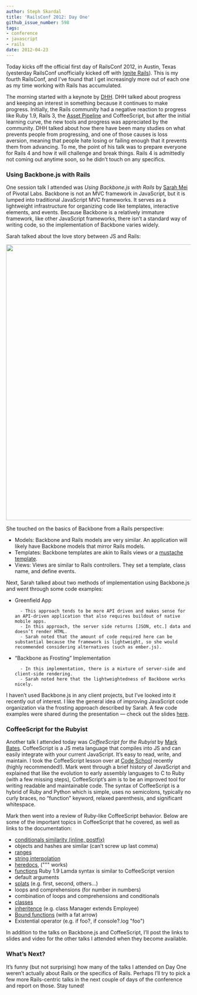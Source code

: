 ```yaml
---
author: Steph Skardal
title: 'RailsConf 2012: Day One'
github_issue_number: 598
tags:
- conference
- javascript
- rails
date: 2012-04-23
---
```




Today kicks off the official first day of RailsConf 2012, in Austin, Texas (yesterday RailsConf unofficially kicked off with [Ignite Rails](http://railsconf.austinonrails.org/ignite)). This is my fourth RailsConf, and I’ve found that I get increasingly more out of each one as my time working with Rails has accumulated.

The morning started with a keynote by [DHH](https://en.wikipedia.org/wiki/David_Heinemeier_Hansson). DHH talked about progress and keeping an interest in something because it continues to make progress. Initially, the Rails community had a negative reaction to progress like Ruby 1.9, Rails 3, the [Asset Pipeline](http://guides.rubyonrails.org/asset_pipeline.html) and CoffeeScript, but after the initial learning curve, the new tools and progress was appreciated by the community. DHH talked about how there have been many studies on what prevents people from progressing, and one of those causes is loss aversion, meaning that people hate losing or failing enough that it prevents them from advancing. To me, the point of his talk was to prepare everyone for Rails 4 and how it will challenge and break things. Rails 4 is admittedly not coming out anytime soon, so he didn’t touch on any specifics.

### Using Backbone.js with Rails

One session talk I attended was *Using Backbone.js with Rails* by [Sarah Mei](http://www.sarahmei.com/blog/) of Pivotal Labs. Backbone is not an MVC framework in JavaScript, but it is lumped into traditional JavaScript MVC frameworks. It serves as a lightweight infrastructure for organizing code like templates, interactive elements, and events. Because Backbone is a relatively immature framework, like other JavaScript frameworks, there isn’t a standard way of writing code, so the implementation of Backbone varies widely.

Sarah talked about the love story between JS and Rails:

<img border="0" src="/blog/2012/04/railsconf-2012-day-one/image-0.jpeg" width="750"/>

She touched on the basics of Backbone from a Rails perspective:

- Models: Backbone and Rails models are very similar. An application will likely have Backbone models that mirror Rails models.
- Templates: Backbone templates are akin to Rails views or a [mustache template](https://mustache.github.io/).
- Views: Views are similar to Rails controllers. They set a template, class name, and define events.

Next, Sarah talked about two methods of implementation using Backbone.js and went through some code examples:

- Greenfield App

        - This approach tends to be more API driven and makes sense for an API-driven application that also requires buildout of native mobile apps.
        - In this approach, the server side returns [JSON, etc.] data and doesn’t render HTML.
        - Sarah noted that the amount of code required here can be substantial because the framework is lightweight, so she would recommended considering alternatives (such as ember.js).

- “Backbone as Frosting” Implementation

        - In this implementation, there is a mixture of server-side and client-side rendering.
        - Sarah noted here that the lightweightedness of Backbone works nicely.

I haven’t used Backbone.js in any client projects, but I’ve looked into it recently out of interest. I like the general idea of improving JavaScript code organization via the frosting approach described by Sarah. A few code examples were shared during the presentation — check out the slides [here](https://speakerdeck.com/sarahmei/using-backbone-dot-js-with-rails).

### CoffeeScript for the Rubyist

 

Another talk I attended today was *CoffeeScript for the Rubyist* by [Mark Bates](http://metabates.com/). CoffeeScript is a JS meta language
that compiles into JS and can easily integrate with your current JavaScript. It’s easy to read, write, and maintain.
I took the CoffeeScript lesson over at [Code School](https://www.codeschool.com/) recently (highly recommended!). Mark went through a brief history of JavaScript and explained that like
the evolution to early assembly languages to C to Ruby (with a few missing steps), CoffeeScript’s aim is to
be an improved tool for writing readable and maintainable code. The syntax of CoffeeScript is 
a hybrid of Ruby and Python which is simple, uses no semicolons, typically no curly braces, no “function”
keyword, relaxed parenthesis, and significant whitespace.

Mark then went into a review of Ruby-like CoffeeScript behavior. Below are some of the important topics in CoffeeScript that he covered, as well as links to the documentation:

- [conditionals similarity (inline, postfix)](https://coffeescript.org/#conditionals)
- objects and hashes are similar (can’t screw up last comma)
- [ranges](https://coffeescript.org/#slices)
- [string interpolation](https://coffeescript.org/#strings)
- [heredocs](https://coffeescript.org/#strings), (""" works)
- [functions](https://coffeescript.org/#literals) Ruby 1.9 Lamda syntax is similar to CoffeeScript version
- default arguments
- [splats](https://coffeescript.org/#splats) (e.g. first, second, others...)
- loops and comprehensions (for number in numbers)
- combination of loops and comprehensions and conditionals
- [classes](https://coffeescript.org/#classes)
- [inheritence](https://coffeescript.org/#classes) (e.g. class Manager extends Employee)
- [Bound functions](https://coffeescript.org/#fat_arrow) (with a fat arrow)
- Existential operator (e.g. if foo?, if console?.log "foo")

In addition to the talks on Backbone.js and CoffeeScript, I’ll post the links to slides and video for the other talks I attended when they become available.

### What’s Next?

It’s funny (but not surprising) how many of the talks I attended on Day One weren’t actually about Rails or the specifics of Rails. Perhaps I’ll try to pick a few more Rails-centric talks in the next couple of days of the conference and report on those. Stay tuned!


